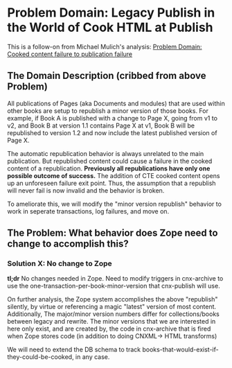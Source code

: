 # Problem Domain: Legacy Publish in the World of Cook HTML at Publish

This is a follow-on from Michael Mulich's analysis:  [Problem Domain: Cooked content failure to publication failure](https://github.com/openstax/napkin-notes/blob/753c3fd71164881cda185010c787c0ee312959a1/pumazi/cnx/problem-domain--cooked-to-failure.md)

## The Domain Description (cribbed from above Problem)

All publications of Pages (aka Documents and modules) that are used within
other books are setup to republish a minor version of those books. For example,
if Book A is published with a change to Page X, going from  v1 to v2, and Book
B at version 1.1 contains Page X at v1, Book B will be republished to version
1.2 and now include the latest published version of Page X.

The automatic republication behavior is always unrelated to the main
publication. But republished content could cause a failure in the cooked
content of a republication. **Previously all republications have only one
possible outcome of success.** The addition of CTE cooked content opens up an
unforeseen failure exit point. Thus, the assumption that a republish will never
fail is now invalid and the behavior is broken.

To ameliorate this, we will modify the "minor version republish" behavior
to work in seperate transactions, log failures, and move on.

## The Problem: What behavior does Zope need to change to accomplish this?

### Solution X: No change to Zope

**tl;dr**  No changes needed in Zope. Need to modify triggers in cnx-archive to
use the one-transaction-per-book-minor-version that cnx-publish will use.

On further analysis, the Zope system accomplishes the above "republish" silently,
by virtue or referencing a magic "latest" version of most content. Additionally,
The major/minor version numbers differ for collections/books between legacy and
rewrite. The minor versions that we are interested in here only exist, and are
created by, the code in cnx-archive that is fired when Zope stores code (in addition
to doing CNXML-> HTML transforms) 

We will need to extend the DB schema to track
books-that-would-exist-if-they-could-be-cooked, in any case.
